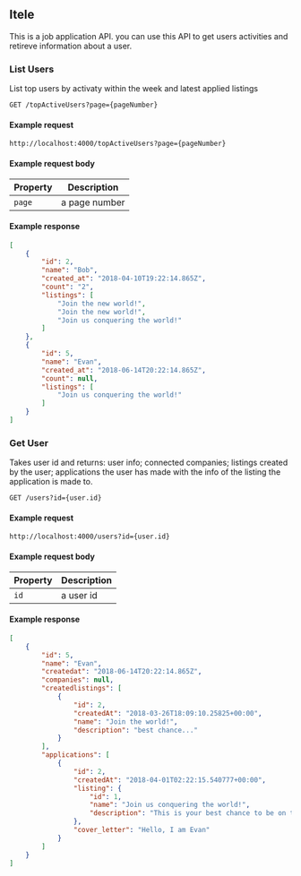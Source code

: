 ## Itele

This is a job application API. you can use this API to get users activities
and retireve information about a user.

### List Users

List top users by activaty within the week and latest applied listings


```endpoint
GET /topActiveUsers?page={pageNumber}
```

#### Example request

```http
http://localhost:4000/topActiveUsers?page={pageNumber}
```

#### Example request body


Property | Description
---|---
`page` | a page number 
#### Example response

```json
[
	{
		"id": 2,
		"name": "Bob",
		"created_at": "2018-04-10T19:22:14.865Z",
		"count": "2",
		"listings": [
			"Join the new world!",
			"Join the new world!",
			"Join us conquering the world!"
		]
	},
	{
		"id": 5,
		"name": "Evan",
		"created_at": "2018-06-14T20:22:14.865Z",
		"count": null,
		"listings": [
			"Join us conquering the world!"
		]
	}
]
```

### Get User

Takes user id and returns:
  user info;
  connected companies;
  listings created by the user;
  applications the user has made with the info of the listing the application is made to.

```endpoint
GET /users?id={user.id}
```

#### Example request

```http
http://localhost:4000/users?id={user.id}

```

#### Example request body


Property | Description
---|---
`id` | a user id


#### Example response

```json
[
	{
		"id": 5,
		"name": "Evan",
		"createdat": "2018-06-14T20:22:14.865Z",
		"companies": null,
		"createdlistings": [
			{
				"id": 2,
				"createdAt": "2018-03-26T18:09:10.25825+00:00",
				"name": "Join the world!",
				"description": "best chance..."
			}
		],
		"applications": [
			{
				"id": 2,
				"createdAt": "2018-04-01T02:22:15.540777+00:00",
				"listing": {
					"id": 1,
					"name": "Join us conquering the world!",
					"description": "This is your best chance to be on the right side of the equation..."
				},
				"cover_letter": "Hello, I am Evan"
			}
		]
	}
]
```